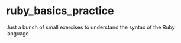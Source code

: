 # ruby_basics_practice
Just a bunch of small exercises to understand the syntax of the Ruby language
